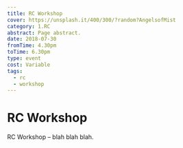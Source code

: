 ```yaml
---
title: RC Workshop
cover: https://unsplash.it/400/300/?random?AngelsofMist
category: 1.RC
abstract: Page abstract.
date: 2018-07-30
fromTime: 4.30pm
toTime: 6.30pm
type: event
cost: Variable
tags:
  - rc
  - workshop
---
```


# RC Workshop

RC Workshop – blah blah blah.
